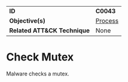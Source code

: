 |||
|---|---|
|**ID**|**C0043**|
|**Objective(s)**|[Process](../process)|
|**Related ATT&CK Technique**|None|


Check Mutex
===========
Malware checks a mutex. 